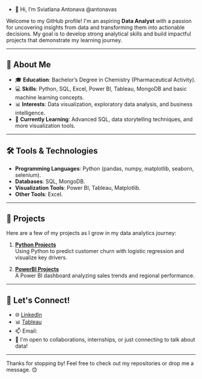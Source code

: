 - 👋 Hi, I’m  Sviatlana Antonava @antonavas

Welcome to my GitHub profile! I'm an aspiring **Data Analyst** with a passion for uncovering insights from data and transforming them into actionable decisions. My goal is to develop strong analytical skills and build impactful projects that demonstrate my learning journey.

---

## 🌟 About Me
- 🎓 **Education**: Bachelor’s Degree in Chemistry (Pharmaceutical Activity).
- 💻 **Skills**: Python, SQL, Excel, Power BI, Tableau, MongoDB and basic machine learning concepts.
- 📊 **Interests**: Data visualization, exploratory data analysis, and business intelligence.
- 🌱 **Currently Learning**: Advanced SQL, data storytelling techniques, and more visualization tools.

---

## 🛠️ Tools & Technologies
- **Programming Languages**: Python (pandas, numpy, matplotlib, seaborn, selenium).
- **Databases**: SQL, MongoDB.
- **Visualization Tools**: Power BI, Tableau, Matplotlib.
- **Other Tools**: Excel.

---

## 📂 Projects

Here are a few of my projects as I grow in my data analytics journey:

1. **[Python Projects](https://github.com//antonavas/Python_Projects)**  
   Using Python to predict customer churn with logistic regression and visualize key drivers.

2. **[PowerBI Projects](https://github.com/antonavas/PowerBI_Projects)**  
   A Power BI dashboard analyzing sales trends and regional performance.

---


## 🤝 Let's Connect!
- 🌐 [LinkedIn](www.linkedin.com/in/sviatlana-antonava-1bab0932a)
- 📊 [Tableau](https://public.tableau.com/app/profile/sviatlana.antonava)
- 📫 Email: 
- 🌱 I'm open to collaborations, internships, or just connecting to talk about data!

---

Thanks for stopping by! Feel free to check out my repositories or drop me a message. 😊
